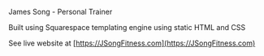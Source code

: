 James Song - Personal Trainer

Built using Squarespace templating engine using static HTML and CSS

See live website at [https://JSongFitness.com](https://JSongFitness.com)
